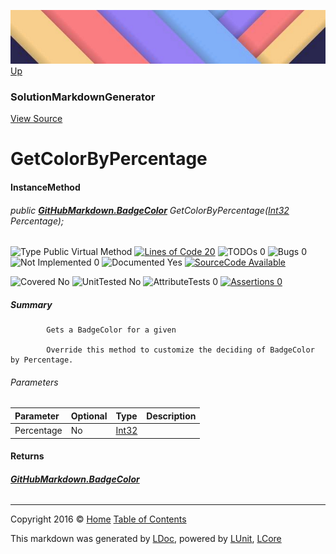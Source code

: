 ![](../Content/LDoc-banner-small.png "")
[Up](SolutionMarkdownGenerator.md)

### SolutionMarkdownGenerator
[View Source](../Markdown/SolutionMarkdownGenerator.cs)

# GetColorByPercentage

#### InstanceMethod

###### public **[GitHubMarkdown.BadgeColor](BadgeColor.md)** GetColorByPercentage([Int32](https://msdn.microsoft.com/en-us/library/system.int32.aspx) Percentage);

![Type Public  Virtual Method](http://b.repl.ca/v1/Type-Public%20%20Virtual%20Method-blue.png "") [![Lines of Code 20](http://b.repl.ca/v1/Lines%20of%20Code-20-blue.png "")](../Markdown/SolutionMarkdownGenerator.cs#L829) ![TODOs 0](http://b.repl.ca/v1/TODOs-0-green.png "") ![Bugs 0](http://b.repl.ca/v1/Bugs-0-green.png "") ![Not Implemented 0](http://b.repl.ca/v1/Not%20Implemented-0-green.png "") ![Documented Yes](http://b.repl.ca/v1/Documented-Yes-brightgreen.png "") [![SourceCode Available](http://b.repl.ca/v1/SourceCode-Available-brightgreen.png "")](../Markdown/SolutionMarkdownGenerator.cs#L829)

![Covered No](http://b.repl.ca/v1/Covered-No-red.png "") ![UnitTested No](http://b.repl.ca/v1/UnitTested-No-lightgrey.png "") ![AttributeTests 0](http://b.repl.ca/v1/AttributeTests-0-lightgrey.png "") [![Assertions 0](http://b.repl.ca/v1/Assertions-0-lightgrey.png "")](../Markdown/SolutionMarkdownGenerator.cs)

##### Summary

            Gets a BadgeColor for a given 
            
            Override this method to customize the deciding of BadgeColor by Percentage.
            

###### Parameters

Parameter | Optional | Type | Description
:---  | :---  | :---  | :--- 
Percentage | No | [Int32](https://msdn.microsoft.com/en-us/library/system.int32.aspx) | 


#### Returns

###### **[GitHubMarkdown.BadgeColor](BadgeColor.md)**



---

Copyright 2016 &copy; [Home](../../README.md) [Table of Contents](../../TableOfContents.md)

This markdown was generated by [LDoc](https://github.com/CodeSingularity/LDoc), powered by [LUnit](https://github.com/CodeSingularity/LUnit), [LCore](https://github.com/CodeSingularity/LCore)

